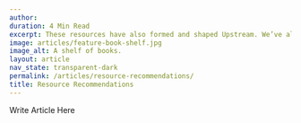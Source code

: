 ```yaml
---
author:
duration: 4 Min Read
excerpt: These resources have also formed and shaped Upstream. We’ve allowed these books to influence how we think and approach ministry.
image: articles/feature-book-shelf.jpg
image_alt: A shelf of books.
layout: article
nav_state: transparent-dark
permalink: /articles/resource-recommendations/
title: Resource Recommendations
---
```

Write Article Here
